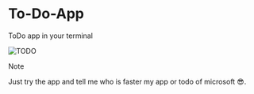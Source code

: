 # To-Do-App
ToDo app in your terminal

![TODO](https://github.com/user-attachments/assets/b5ea6fdf-7c70-48e6-8c83-e53fc02bbe1a)
> [!NOTE]
> Just try the app and tell me who is faster my app or todo of microsoft :sunglasses:.

